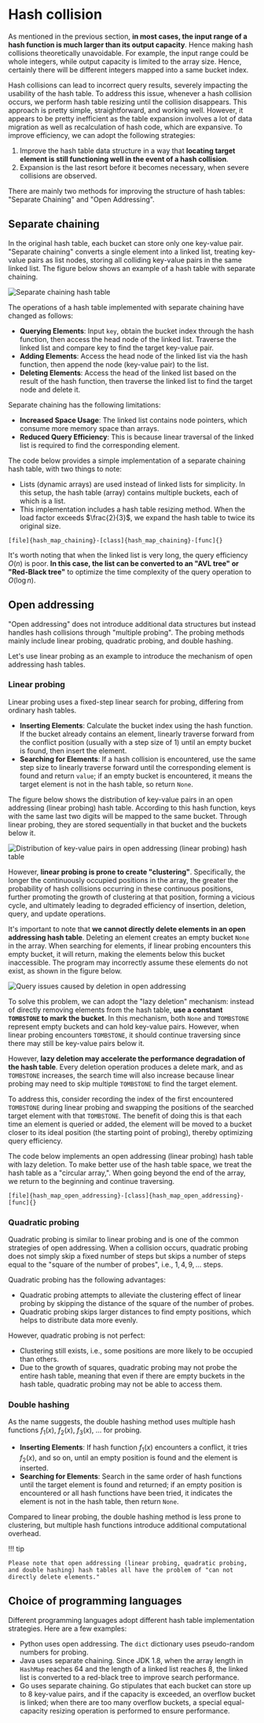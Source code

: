 # Hash collision

As mentioned in the previous section, **in most cases, the input range of a hash function is much larger than its output capacity**. Hence making hash collisions theoretically unavoidable. For example, the input range could be whole integers, while output capacity is limited to the array size. Hence, certainly there will be different integers mapped into a same bucket index.

Hash collisions can lead to incorrect query results, severely impacting the usability of the hash table. To address this issue, whenever a hash collision occurs, we perform hash table resizing until the collision disappears. This approach is pretty simple, straightforward, and working well. However, it appears to be pretty inefficient as the table expansion involves a lot of data migration as well as recalculation of hash code, which are expansive. To improve efficiency, we can adopt the following strategies:

1. Improve the hash table data structure in a way that **locating target element is still functioning well in the event of a hash collision**.
2. Expansion is the last resort before it becomes necessary, when severe collisions are observed.

There are mainly two methods for improving the structure of hash tables: "Separate Chaining" and "Open Addressing".

## Separate chaining

In the original hash table, each bucket can store only one key-value pair. "Separate chaining" converts a single element into a linked list, treating key-value pairs as list nodes, storing all colliding key-value pairs in the same linked list. The figure below shows an example of a hash table with separate chaining.

![Separate chaining hash table](hash_collision.assets/hash_table_chaining.png)

The operations of a hash table implemented with separate chaining have changed as follows:

- **Querying Elements**: Input `key`, obtain the bucket index through the hash function, then access the head node of the linked list. Traverse the linked list and compare key to find the target key-value pair.
- **Adding Elements**: Access the head node of the linked list via the hash function, then append the node (key-value pair) to the list.
- **Deleting Elements**: Access the head of the linked list based on the result of the hash function, then traverse the linked list to find the target node and delete it.

Separate chaining has the following limitations:

- **Increased Space Usage**: The linked list contains node pointers, which consume more memory space than arrays.
- **Reduced Query Efficiency**: This is because linear traversal of the linked list is required to find the corresponding element.


The code below provides a simple implementation of a separate chaining hash table, with two things to note:

- Lists (dynamic arrays) are used instead of linked lists for simplicity. In this setup, the hash table (array) contains multiple buckets, each of which is a list.
- This implementation includes a hash table resizing method. When the load factor exceeds $\frac{2}{3}$, we expand the hash table to twice its original size.

```src
[file]{hash_map_chaining}-[class]{hash_map_chaining}-[func]{}
```

It's worth noting that when the linked list is very long, the query efficiency $O(n)$ is poor. **In this case, the list can be converted to an "AVL tree" or "Red-Black tree"** to optimize the time complexity of the query operation to $O(\log n)$.

## Open addressing

"Open addressing" does not introduce additional data structures but instead handles hash collisions through "multiple probing". The probing methods mainly include linear probing, quadratic probing, and double hashing.

Let's use linear probing as an example to introduce the mechanism of open addressing hash tables.

### Linear probing

Linear probing uses a fixed-step linear search for probing, differing from ordinary hash tables.

- **Inserting Elements**: Calculate the bucket index using the hash function. If the bucket already contains an element, linearly traverse forward from the conflict position (usually with a step size of $1$) until an empty bucket is found, then insert the element.
- **Searching for Elements**: If a hash collision is encountered, use the same step size to linearly traverse forward until the corresponding element is found and return `value`; if an empty bucket is encountered, it means the target element is not in the hash table, so return `None`.


The figure below shows the distribution of key-value pairs in an open addressing (linear probing) hash table. According to this hash function, keys with the same last two digits will be mapped to the same bucket. Through linear probing, they are stored sequentially in that bucket and the buckets below it.

![Distribution of key-value pairs in open addressing (linear probing) hash table](hash_collision.assets/hash_table_linear_probing.png)

However, **linear probing is prone to create "clustering"**. Specifically, the longer the continuously occupied positions in the array, the greater the probability of hash collisions occurring in these continuous positions, further promoting the growth of clustering at that position, forming a vicious cycle, and ultimately leading to degraded efficiency of insertion, deletion, query, and update operations.

It's important to note that **we cannot directly delete elements in an open addressing hash table**. Deleting an element creates an empty bucket `None` in the array. When searching for elements, if linear probing encounters this empty bucket, it will return, making the elements below this bucket inaccessible. The program may incorrectly assume these elements do not exist, as shown in the figure below.

![Query issues caused by deletion in open addressing](hash_collision.assets/hash_table_open_addressing_deletion.png)

To solve this problem, we can adopt the "lazy deletion" mechanism: instead of directly removing elements from the hash table, **use a constant `TOMBSTONE` to mark the bucket**. In this mechanism, both `None` and `TOMBSTONE` represent empty buckets and can hold key-value pairs. However, when linear probing encounters `TOMBSTONE`, it should continue traversing since there may still be key-value pairs below it.

However, **lazy deletion may accelerate the performance degradation of the hash table**. Every deletion operation produces a delete mark, and as `TOMBSTONE` increases, the search time will also increase because linear probing may need to skip multiple `TOMBSTONE` to find the target element.

To address this, consider recording the index of the first encountered `TOMBSTONE` during linear probing and swapping the positions of the searched target element with that `TOMBSTONE`. The benefit of doing this is that each time an element is queried or added, the element will be moved to a bucket closer to its ideal position (the starting point of probing), thereby optimizing query efficiency.

The code below implements an open addressing (linear probing) hash table with lazy deletion. To make better use of the hash table space, we treat the hash table as a "circular array,". When going beyond the end of the array, we return to the beginning and continue traversing.

```src
[file]{hash_map_open_addressing}-[class]{hash_map_open_addressing}-[func]{}
```

### Quadratic probing

Quadratic probing is similar to linear probing and is one of the common strategies of open addressing. When a collision occurs, quadratic probing does not simply skip a fixed number of steps but skips a number of steps equal to the "square of the number of probes", i.e., $1, 4, 9, \dots$ steps.

Quadratic probing has the following advantages:

- Quadratic probing attempts to alleviate the clustering effect of linear probing by skipping the distance of the square of the number of probes.
- Quadratic probing skips larger distances to find empty positions, which helps to distribute data more evenly.

However, quadratic probing is not perfect:

- Clustering still exists, i.e., some positions are more likely to be occupied than others.
- Due to the growth of squares, quadratic probing may not probe the entire hash table, meaning that even if there are empty buckets in the hash table, quadratic probing may not be able to access them.

### Double hashing

As the name suggests, the double hashing method uses multiple hash functions $f_1(x)$, $f_2(x)$, $f_3(x)$, $\dots$ for probing.

- **Inserting Elements**: If hash function $f_1(x)$ encounters a conflict, it tries $f_2(x)$, and so on, until an empty position is found and the element is inserted.
- **Searching for Elements**: Search in the same order of hash functions until the target element is found and returned; if an empty position is encountered or all hash functions have been tried, it indicates the element is not in the hash table, then return `None`.


Compared to linear probing, the double hashing method is less prone to clustering, but multiple hash functions introduce additional computational overhead.

!!! tip

    Please note that open addressing (linear probing, quadratic probing, and double hashing) hash tables all have the problem of "can not directly delete elements."

## Choice of programming languages

Different programming languages adopt different hash table implementation strategies. Here are a few examples:

- Python uses open addressing. The `dict` dictionary uses pseudo-random numbers for probing.
- Java uses separate chaining. Since JDK 1.8, when the array length in `HashMap` reaches 64 and the length of a linked list reaches 8, the linked list is converted to a red-black tree to improve search performance.
- Go uses separate chaining. Go stipulates that each bucket can store up to 8 key-value pairs, and if the capacity is exceeded, an overflow bucket is linked; when there are too many overflow buckets, a special equal-capacity resizing operation is performed to ensure performance.
